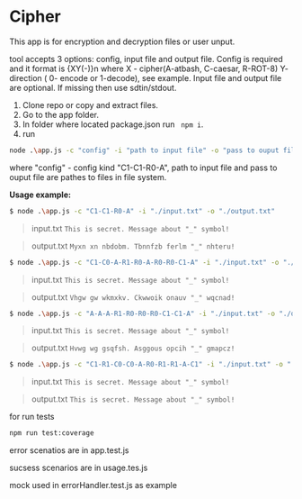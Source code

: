 # Cipher

This app is for encryption and decryption files or user unput.

tool accepts 3 options: config, input file and output file. Config is required and it format is {XY(-)}n where X - cipher(A-atbash, C-caesar, R-ROT-8) Y- direction ( 0- encode or 1-decode), see example.  Input file and output file are optional. If missing then use sdtin/stdout.

1. Clone repo or copy and extract files.
2. Go to the app folder.
3. In folder where located package.json run ``` npm i```.
4. run 
```bash
node .\app.js -c "config" -i "path to input file" -o "pass to ouput file"
```
where "config" - config kind "C1-C1-R0-A", path to input file and pass to ouput file are pathes to files in file system.



**Usage example:**  

```bash
$ node .\app.js -c "C1-C1-R0-A" -i "./input.txt" -o "./output.txt"
```

> input.txt
> `This is secret. Message about "_" symbol!`

> output.txt
> `Myxn xn nbdobm. Tbnnfzb ferlm "_" nhteru!`

```bash
$ node .\app.js -c "C1-C0-A-R1-R0-A-R0-R0-C1-A" -i "./input.txt" -o "./output.txt"
```

> input.txt
> `This is secret. Message about "_" symbol!`

> output.txt
> `Vhgw gw wkmxkv. Ckwwoik onauv "_" wqcnad!`

```bash
$ node .\app.js -c "A-A-A-R1-R0-R0-R0-C1-C1-A" -i "./input.txt" -o "./output.txt"
```

> input.txt
> `This is secret. Message about "_" symbol!`

> output.txt
> `Hvwg wg gsqfsh. Asggous opcih "_" gmapcz!`

```bash
$ node .\app.js -c "C1-R1-C0-C0-A-R0-R1-R1-A-C1" -i "./input.txt" -o "./output.txt"
```

> input.txt
> `This is secret. Message about "_" symbol!`

> output.txt
> `This is secret. Message about "_" symbol!`





for run tests

```bash
npm run test:coverage
```

error scenatios are in app.test.js

sucsess scenarios are in usage.tes.js

mock used in errorHandler.test.js as example
